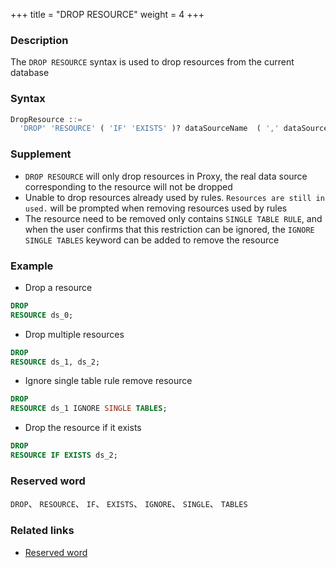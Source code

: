 +++
title = "DROP RESOURCE"
weight = 4
+++

### Description

The `DROP RESOURCE` syntax is used to drop resources from the current database

### Syntax

```SQL
DropResource ::=
  'DROP' 'RESOURCE' ( 'IF' 'EXISTS' )? dataSourceName  ( ',' dataSourceName )* ( 'IGNORE' 'SINGLE' 'TABLES' )?
```

### Supplement

- `DROP RESOURCE` will only drop resources in Proxy, the real data source corresponding to the resource will not be
  dropped
- Unable to drop resources already used by rules. `Resources are still in used.` will be prompted when removing
  resources used by rules
- The resource need to be removed only contains `SINGLE TABLE RULE`, and when the user confirms that this restriction
  can be ignored, the `IGNORE SINGLE TABLES` keyword can be added to remove the resource

### Example

- Drop a resource

```sql
DROP
RESOURCE ds_0;
```

- Drop multiple resources

```sql
DROP
RESOURCE ds_1, ds_2;
```

- Ignore single table rule remove resource

```sql
DROP
RESOURCE ds_1 IGNORE SINGLE TABLES;
```

- Drop the resource if it exists

```sql
DROP
RESOURCE IF EXISTS ds_2;
```

### Reserved word

`DROP`、 `RESOURCE`、 `IF`、 `EXISTS`、 `IGNORE`、 `SINGLE`、 `TABLES`

### Related links

- [Reserved word](/en/reference/distsql/syntax/reserved-word/)
